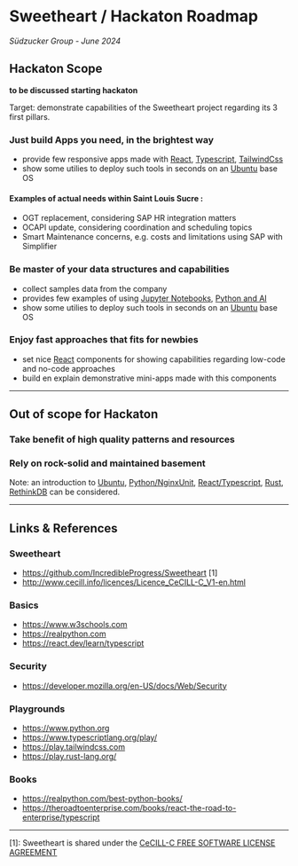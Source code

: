 # Sweetheart / Hackaton Roadmap
*Südzucker Group - June 2024*

## Hackaton Scope
**to be discussed starting hackaton**

Target: demonstrate capabilities of the Sweetheart project regarding its 3 first pillars.

### Just build Apps you need, in the brightest way

 * provide few responsive apps made with [React](https://react.dev), [Typescript](https://www.typescriptlang.org), [TailwindCss](https://play.tailwindcss.com)
 * show some utilies to deploy such tools in seconds on an [Ubuntu](https://ubuntu.com) base OS

#### Examples of actual needs within Saint Louis Sucre : 
* OGT replacement, considering SAP HR integration matters
* OCAPI update, considering coordination and scheduling topics
* Smart Maintenance concerns, e.g. costs and limitations using SAP with Simplifier

### Be master of your data structures and capabilities
* collect samples data from the company
* provides few examples of using [Jupyter Notebooks](https://jupyter.org), [Python and AI](https://realpython.com/python-ai-neural-network/)
* show some utilies to deploy such tools in seconds on an [Ubuntu](https://ubuntu.com) base OS

### Enjoy fast approaches that fits for newbies
* set nice [React](https://react.dev) components for showing capabilities regarding low-code and no-code approaches
* build en explain demonstrative mini-apps made with this components
---
## Out of scope for Hackaton

### Take benefit of high quality patterns and resources
### Rely on rock-solid and maintained basement

Note: an introduction to [Ubuntu](https://ubuntu.com), [Python/NginxUnit](https://unit.nginx.org/howto/samples/#python), [React/Typescript](https://react.dev/learn/typescript), [Rust](https://www.rust-lang.org/fr/), [RethinkDB](https://rethinkdb.com/blog/nasa-case-study/) can be considered.

---
## Links & References

### Sweetheart
* https://github.com/IncredibleProgress/Sweetheart [1]
* http://www.cecill.info/licences/Licence_CeCILL-C_V1-en.html

### Basics
* https://www.w3schools.com
* https://realpython.com
* https://react.dev/learn/typescript

### Security
* https://developer.mozilla.org/en-US/docs/Web/Security

### Playgrounds
* https://www.python.org
* https://www.typescriptlang.org/play/
* https://play.tailwindcss.com
* https://play.rust-lang.org/

### Books
* https://realpython.com/best-python-books/
* https://theroadtoenterprise.com/books/react-the-road-to-enterprise/typescript

---
[1]: Sweetheart is shared under the [CeCILL-C FREE SOFTWARE LICENSE AGREEMENT](http://www.cecill.info/licences/Licence_CeCILL-C_V1-en.html)